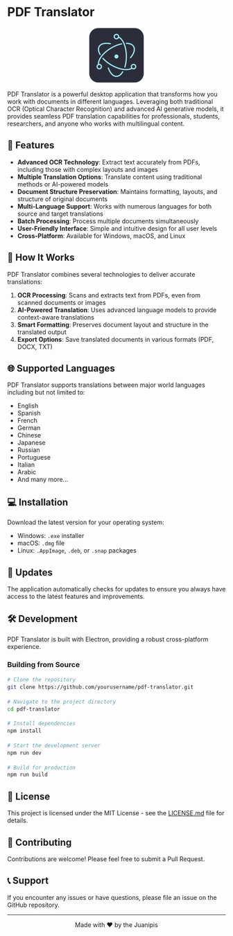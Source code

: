 # PDF Translator

<p align="center">
  <img src="build/icon.png" alt="PDF Translator Logo" width="128" height="128">
</p>

PDF Translator is a powerful desktop application that transforms how you work with documents in different languages. Leveraging both traditional OCR (Optical Character Recognition) and advanced AI generative models, it provides seamless PDF translation capabilities for professionals, students, researchers, and anyone who works with multilingual content.

## 🚀 Features

- **Advanced OCR Technology**: Extract text accurately from PDFs, including those with complex layouts and images
- **Multiple Translation Options**: Translate content using traditional methods or AI-powered models
- **Document Structure Preservation**: Maintains formatting, layouts, and structure of original documents
- **Multi-Language Support**: Works with numerous languages for both source and target translations
- **Batch Processing**: Process multiple documents simultaneously
- **User-Friendly Interface**: Simple and intuitive design for all user levels
- **Cross-Platform**: Available for Windows, macOS, and Linux

## 🔧 How It Works

PDF Translator combines several technologies to deliver accurate translations:

1. **OCR Processing**: Scans and extracts text from PDFs, even from scanned documents or images
2. **AI-Powered Translation**: Uses advanced language models to provide context-aware translations
3. **Smart Formatting**: Preserves document layout and structure in the translated output
4. **Export Options**: Save translated documents in various formats (PDF, DOCX, TXT)

## 🌐 Supported Languages

PDF Translator supports translations between major world languages including but not limited to:

- English
- Spanish
- French
- German
- Chinese
- Japanese
- Russian
- Portuguese
- Italian
- Arabic
- And many more...

## 💻 Installation

Download the latest version for your operating system:

- Windows: `.exe` installer
- macOS: `.dmg` file
- Linux: `.AppImage`, `.deb`, or `.snap` packages

## 🔄 Updates

The application automatically checks for updates to ensure you always have access to the latest features and improvements.

## 🛠️ Development

PDF Translator is built with Electron, providing a robust cross-platform experience.

### Building from Source

```bash
# Clone the repository
git clone https://github.com/yourusername/pdf-translator.git

# Navigate to the project directory
cd pdf-translator

# Install dependencies
npm install

# Start the development server
npm run dev

# Build for production
npm run build
```

## 📄 License

This project is licensed under the MIT License - see the [LICENSE.md](LICENSE.md) file for details.

## 🤝 Contributing

Contributions are welcome! Please feel free to submit a Pull Request.

## 📞 Support

If you encounter any issues or have questions, please file an issue on the GitHub repository.

---

<p align="center">
  Made with ❤️ by the Juanipis
</p>
